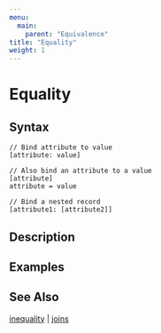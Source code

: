 ```yaml
---
menu:
  main:
    parent: "Equivalence"
title: "Equality"
weight: 1
---
```


# Equality

## Syntax

```eve
// Bind attribute to value
[attribute: value]

// Also bind an attribute to a value
[attribute]
attribute = value

// Bind a nested record
[attribute1: [attribute2]]
```

## Description

## Examples

## See Also

[inequality](../inequality) | [joins](../joins)